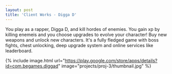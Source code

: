 ```yaml
---
layout: post
title: 'Client Works - Digga D'
---
```


You play as a rapper, Digga D, and kill hordes of enemies. You gain xp by killing enemeis and you choose upgrades to evolve your character! Buy new weapons and unlock new characters. It's a fully fledged game with boss fights, chest unlocking, deep upgrade system and online services like leaderboard.

{% include image.html url="https://play.google.com/store/apps/details?id=com.begames.diggad" image="projects/proj-3/thumbnail.jpg" %}
